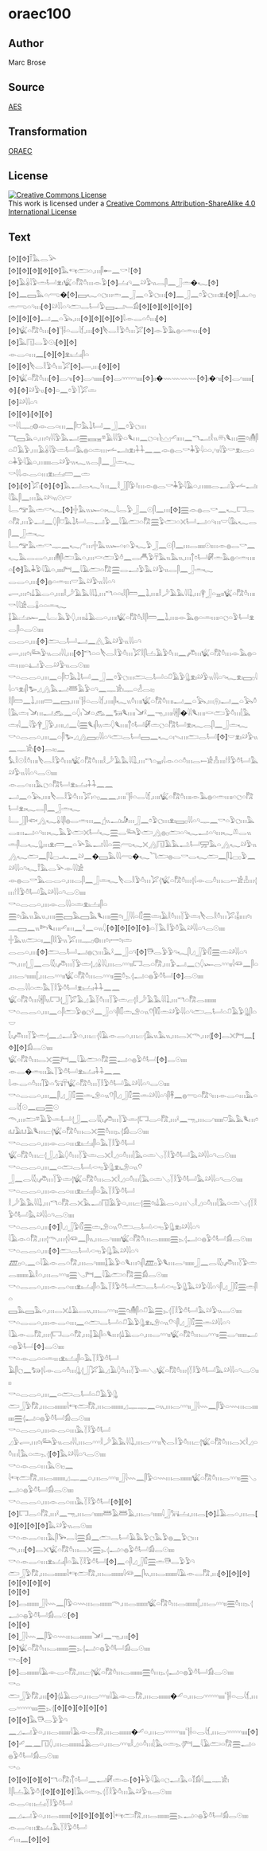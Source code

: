 # oraec100

## Author

Marc Brose

## Source

[AES](https://github.com/simondschweitzer/aes)

## Transformation

[ORAEC](https://oraec.github.io/)

## License

<a rel="license" href="http://creativecommons.org/licenses/by-sa/4.0/"><img alt="Creative Commons License" style="border-width:0" src="https://i.creativecommons.org/l/by-sa/4.0/88x31.png" /></a><br />This work is licensed under a <a rel="license" href="http://creativecommons.org/licenses/by-sa/4.0/">Creative Commons Attribution-ShareAlike 4.0 International License</a>

## Text

[⯑][⯑]𓍋𓅓𓂋𓅪<br>
[⯑][⯑][⯑][⯑][⯑]𓅓𓄞𓂧𓏏𓈒𓏥𓋴𓄡𓈖𓎡𓍱[⯑][⯑]𓄿𓏇𓇋𓅱𓏛𓂡𓁷𓏤𓆤𓏏𓀗𓏊𓏥𓁹𓅱[⯑]𓐟𓏤𓄹𓈖𓄖𓅱𓏭𓂋𓋴𓈖𓃀𓏛�𓆑[⯑]<br>
[⯑]𓈖𓈙𓅓𓏏𓂺�[⯑]𓈙𓆑𓏏𓐎𓏥𓏛𓈖𓃀𓈖𓏏𓅱𓐎𓏥[⯑]𓈖𓃀𓈖𓏌𓅱𓐎𓏥𓁷𓏤[⯑]𓋴𓊵𓏏𓊪𓏛𓂸𓏏𓄹𓏥[⯑]𓄖𓇋𓇋𓏏𓄹𓂧𓂋𓂡𓅱𓈙𓂝𓄑𓀁[⯑][⯑][⯑][⯑][⯑]<br>
[⯑][⯑][⯑]𓂝𓈖𓏏𓅂𓈒𓏥[⯑][⯑][⯑][⯑]𓇋𓁹𓂋𓏏𓏊𓏥[⯑][⯑]𓆤𓏏𓀗𓏊𓏥[⯑]𓊹𓌢𓏏𓂋𓇋𓆴𓈒𓏥[⯑]𓌸𓂋𓎛𓅱𓏊𓏥𓅯[⯑]𓁹𓅱𓅓𓐍𓏏𓏛𓏥[⯑][⯑]𓅓𓉔𓂋𓅱𓇳𓏤[⯑][⯑]<br>
𓁹𓂋𓏏𓏥𓈖[⯑][⯑]𓁷𓏤𓐟𓏤𓋴𓏏<br>
[⯑][⯑]𓌸𓂋𓎛𓅱𓏊𓏥𓅯[⯑]𓂷𓈒𓏥[⯑][⯑][⯑]𓆤𓏏𓀗𓏊𓏥[⯑]𓂋𓎆𓏤𓏤[⯑]𓂋𓎆𓏤𓏤𓏤𓏤𓏤𓏤[⯑]𓂋𓎆𓎆𓎆𓎆𓎆𓎆𓏤𓏤𓏤𓏤[⯑]𓏤𓏤�𓇠𓇠𓇠𓇠[⯑]𓏤�𓎆𓏤𓏤[⯑]𓂋𓎆𓏤𓏤𓏤𓏤𓏤𓏤[⯑]𓏤[⯑]𓄖𓅱𓏭[⯑]𓏏𓈖𓏌𓅱𓌙𓅯𓏛<br>
[⯑]𓄖𓇋𓇋𓏏𓄹<br>
[⯑][⯑]𓏤[⯑][⯑]<br>
𓎡𓇋𓇋𓊃𓊪𓊗𓁹𓂋𓏏𓏥𓈖𓋴𓈞𓅓𓍖𓂡𓈖𓃀𓈖𓏌𓅱𓐎𓏥<br>
𓄓𓈙𓅓𓏏𓈒𓏥𓏌𓏤𓇋𓇋𓅱𓅓𓂝𓈗𓈘𓈇𓎼𓄿𓇋𓇋𓅱𓏏𓆰𓏥𓈖𓐎𓏏𓏤𓌙𓈉𓄔𓏤𓏥𓈖𓎔𓂝𓎛𓏭𓄦𓆰𓏥𓈗𓏌𓏤𓄟𓋴𓏏𓍔𓄿𓅱𓈒𓏥𓄿𓏇𓇋𓅱𓏛𓂡𓅓𓐍𓏏𓏛𓏥𓌡𓂝𓏤𓁷𓏤𓇑𓇑𓈖𓈖𓁹𓐍𓂋𓎡𓇓𓅱𓇋𓏏𓏏𓈒𓎆𓏤𓏤𓇋𓅱𓎡𓁷𓏤𓂋𓏏𓏏𓇓𓅱𓇋𓄿𓏏𓈒𓏥𓏤𓏤𓏤𓏤𓂋𓄖𓅱𓏭𓆑𓏭𓂋𓋴𓈖𓃀𓏛𓆑<br>
𓎡𓇋𓇋𓁹𓂋𓏏𓏥𓁷𓏤𓐟𓏤𓏠𓈖𓏛<br>
[⯑]𓏤[⯑]𓅯𓏤[⯑]𓏤[⯑]𓅓𓂝𓂋𓆑𓍱𓏥𓈖𓎛𓃀𓋴𓅱𓍱𓏥𓁹𓐍𓂋𓎡𓇓𓅱𓇋𓄿𓏏𓈒𓏥𓏤𓏤𓏤𓏤𓂋𓂝𓅱𓌡𓂝𓏤𓇋𓅓𓋴𓈖𓏥𓅓𓄖𓄹𓏭𓇳𓏤𓎟<br>
𓇋𓂋𓅠𓅓𓏛𓎡𓆑[⯑]𓏶𓅓𓏭𓆱𓏏𓏤𓆑𓇋𓂋𓅱𓃀𓈖𓇳𓋴𓈖𓏥[⯑]𓈗𓁹𓐍𓂋𓎡𓈖𓆑𓉐𓂋𓏏𓀗𓈒𓏥𓅱𓂝𓈖𓆭𓋴𓈞𓅓𓍖𓂡𓂋𓂝𓅱𓈖𓇋𓄿𓂧𓏏𓀗𓈗𓅱𓂧𓏏𓏴𓂡𓂝𓏏𓄹𓏥𓎟𓇋𓅓𓆑𓂋𓋴𓈖𓃀𓏛𓆑<br>
𓇋𓂋𓅠𓅓𓏛𓎡𓊃𓈖𓆑𓂐𓏥𓏶𓅓𓏭𓆱𓏏𓏤𓏏𓅱𓆑𓅱𓃀𓈖𓇳𓋴𓈖𓏥𓂋𓏤𓏤𓏤𓏤𓏤𓇳𓏤𓏥𓁹𓐍𓂋𓎡𓈖𓆑𓅓𓂋𓂋𓏏𓈒𓏥𓄟𓋴𓂧𓅓𓏏𓈒𓏥𓎙𓂧𓅱𓏊𓈖𓂋𓄫𓅱𓄜𓅓𓏭𓅓𓏭𓈒𓏥𓐩𓏌𓂡𓏞𓏛𓅓𓐍𓏏𓏛𓏥𓏤𓏏[⯑]𓅓𓇓𓅱𓇋𓄿𓏏𓈒𓏤𓏤𓏤𓏤𓁀𓈖𓇋𓄿𓂧𓏏𓀗𓈗𓂋𓂝𓅱𓅓𓄖𓅱𓏭𓂋𓋴𓈖𓃀𓏛𓆑<br>
𓂋𓂋𓏏𓈒𓏥[⯑]𓐍𓏏𓏛𓏥𓎟𓅓𓄖𓅱𓏭𓇋𓇋𓏏𓄹<br>
𓂷𓈒𓏥𓏌𓏤𓍑𓄿𓂋𓏏𓈒𓏥𓏤𓎛𓌳𓄿𓅓𓇋𓇋𓍖𓈒𓏥𓎔𓏏𓏏𓏤𓎛𓋴𓏠𓈖𓍖𓈒𓏥𓏤𓎛𓌳𓄿𓅓𓇋𓇋𓍖𓈒𓏥𓋁𓃀𓏏𓈇𓏤𓏤𓆤𓏏𓀗𓏊𓏥𓏤<br>
𓎡𓇋𓇋𓀀𓂋𓏇𓏏𓏏𓏛𓆑<br>
𓆼𓄿𓐟𓏤𓆱𓈖𓇋𓐛𓅓𓅱𓆭𓈒𓏥𓏤𓍑𓄿𓂋𓏏𓈒𓏥𓏤𓆤𓏏𓀗𓏊𓏤𓎛𓋴𓏠𓈖𓍖𓈒𓏥𓏤𓁹𓅓𓐍𓏏𓏛𓏥𓏤𓏏𓐎𓏏𓅱𓂡𓁷𓂋𓋴𓏏𓂋𓇳𓏤𓏤𓏤𓏤<br>
𓂋𓂋𓏏𓈒𓏥[⯑]𓂧𓂋𓂡𓂝𓈖𓂽𓅓𓄖𓅱𓏭𓇋𓇋𓏏𓄹<br>
𓂷𓈒𓏥𓏌𓏤𓃛𓅱𓏭𓂋𓏤𓇋𓇋𓈒𓏥[⯑]𓎔𓏏𓏏𓌸𓂋𓎛𓅱𓏊𓏥𓅯𓎛𓋴𓐟𓄿𓅱𓏊𓏥𓈖𓌾𓏥𓆤𓏏𓀗𓏊𓏥𓁹𓅓𓐍𓏏𓏛𓏥𓏤𓏏𓂞𓅱𓂋𓄖𓅱𓏭𓂋𓇳𓏤𓏤𓏤𓏤<br>
𓎡𓏏𓂋𓂋𓏏𓈒𓏥𓈖𓏏𓋴𓈞𓅓𓍖𓂡𓈖𓃀𓈖𓏌𓅱𓐎𓏥𓂧𓂋𓂡𓏏𓍔𓄿𓅱𓊮𓁷𓏤𓄖𓅱𓏭𓇋𓇋𓏏𓄹𓆑𓁷𓏤𓈙𓊪𓇋𓇋𓏏𓄹𓁷𓏤𓋴𓅧𓈎𓂻𓅓𓂝𓆷𓄿𓅱𓏏𓄹𓈖𓊃𓀀𓏤𓊃𓏏𓁐𓂋𓏤𓊪<br>
𓎛𓋴𓏠𓈖𓍖𓈒𓏥𓏤𓏠𓈖𓈙𓈒𓏥𓏤𓊹𓌢𓏏𓂋𓇋𓆴𓈒𓏥𓏤𓋴𓆑𓏭𓏊𓏥𓏤𓆤𓏏𓀗𓏊𓏥𓏤𓂝𓈖𓏏𓅂𓈒𓏥𓇶𓏤𓂝𓈖𓏏𓅂𓏊𓇛𓅓𓏛𓏤𓍁𓏥𓂝𓃹𓈖𓏏𓆭𓏤𓍁𓏏𓃹𓈖𓃒𓆰𓏥𓏤𓍁𓍲𓈖𓁸𓈒𓏥𓏤𓇋𓇩𓋴�𓇋𓇋𓆰𓏥𓏤𓎙𓂧𓅱𓏊𓏥𓇛𓅓𓏛𓏤𓇋𓈖𓇋𓅱𓋁𓃀𓅱𓈒𓏥𓏤𓈎𓈖𓇋𓈗𓆰𓏤𓋴𓏭𓏛𓆭𓆰𓏥𓏤𓐩𓏌𓂡𓏞𓏛𓐎𓏏𓀗𓂡𓁷𓏤𓆑𓂋𓋴𓈖𓃀𓏛𓆑<br>
𓎡𓏏𓂋𓂋𓏏𓈒𓏥𓈖𓏏𓋴𓅧𓈎𓂻𓈙𓊪𓇋𓇋𓏏𓄹𓂧𓂋𓂡𓈙𓈖𓆑𓏏𓏤𓇫𓏥𓂧𓂋𓂡[⯑]𓎟𓁷𓏤𓄖𓅱𓏭𓈖𓊃𓀀𓏤[⯑]𓂋𓏤𓊪𓈖<br>
𓅘𓎛𓇳𓎛𓏊𓏥𓏤𓌸𓂋𓎛𓅱𓏊𓏥𓏤𓆤𓏏𓀗𓏊𓏥𓏤𓎛𓌳𓄿𓅓𓇋𓇋𓍖𓈒𓏥𓎔𓏏𓈇𓏤𓇋𓁹𓏏𓏏𓏊𓏥𓂋𓍿𓀀𓁐𓏥𓏤𓎗𓎛𓅱𓏊𓂡𓅓𓄖𓅱𓏭𓇋𓇋𓏏𓄹𓂋𓇳𓏤𓏤𓏤𓏤<br>
𓁹𓂋𓏏𓏥𓅓𓐎𓏏𓀗𓂡𓁷𓏤𓐟𓏤𓇑𓇑𓈖𓈖<br>
𓂝𓈖𓏏𓅂𓈒𓏥𓏤𓌸𓂋𓎛𓅱𓏊𓏥𓅯𓏤𓏏𓊪𓈖𓈖𓈒𓏥𓏤𓊹𓌢𓏏𓂋𓇋𓆴𓈒𓏥𓏤𓆤𓏏𓀗𓏊𓏥𓏤𓁹𓅓𓐍𓏏𓏛𓏥𓏤𓏏𓐎𓏏𓀗𓂡𓁷𓏤𓆑𓂋𓋴𓈖𓃀𓏛𓆑<br>
𓇋𓂋𓃀𓋴𓆟𓂻𓆑𓏇𓇋𓋴𓐍𓂋𓏛𓏥𓈖𓊨𓏭𓂝𓏤𓀏𓏥𓃀𓈖𓏌𓅱𓐎𓏥𓁷𓏤𓈙𓊪𓇋𓇋𓏏𓄹𓊃𓈖𓎡𓏏𓅱𓐎𓏥𓅓𓂋𓏤𓏥𓂝𓏏𓄹𓏥𓆑𓅓𓅱𓂧𓏴𓂡𓆑𓈗𓂋𓃛𓅱𓂧𓂻𓐍𓊪𓂧𓏏𓄹𓆑𓂝𓏏𓄹𓏥𓆑𓌨𓂋𓏭𓏛𓋴𓂋𓆑𓊮𓏥𓁷𓏤𓏠𓈖𓏏𓅪𓅓𓂝𓇋𓇋𓏏𓈗𓂺𓆑𓏴𓂻𓉔𓄿𓅓𓂢𓂡𓈝𓅓𓏏𓂻𓆑𓄖𓅱𓏭𓂻𓆑𓂧𓈖𓋴𓍖𓊌𓂜𓈖𓄖𓈖�𓈙𓅓𓇋𓇋𓂺�𓆑𓆓𓂧𓐍𓂋𓎡𓂋𓆑𓂧𓈖𓋴𓍖𓊌𓊪𓅱𓈖𓄖𓇋𓇋𓏏𓄹𓆑𓍋𓅓𓂋𓅪𓁹𓇋𓇋𓀀<br>
𓁹𓐍𓂋𓎡𓅓𓂋𓂋𓏏𓈒𓏥𓂋𓋴𓈖𓃀𓏛𓆑𓌸𓂋𓎛𓅱𓏊𓏥𓅯𓂆𓆤𓏏𓀗𓏊𓏥𓂆𓇋𓁹𓂋𓏊𓏥𓂋𓍿𓀀𓁐𓏥𓂆𓏥𓎗𓎛𓅱𓏊𓂡𓅓𓄖𓇋𓇋𓏏𓄹𓂋𓇳𓏤𓏤𓏤𓏤<br>
𓎡𓏏𓂋𓂋𓏏𓈒𓏥𓁹𓂋𓇋𓇋𓏏𓏛𓁷𓏤𓐟𓏤𓋴𓏏<br>
𓈗𓏌𓏤𓅓𓏭𓅓𓏭𓈒𓏥𓏤𓈗𓈙𓅓𓈙𓅓𓆰𓏥𓏤𓈗𓏌𓏤𓃀𓇋𓇋𓏏𓏁𓈗𓏛𓏤𓄿𓎛𓏊𓏥𓇅𓅱𓏛𓏤𓌸𓂋𓎛𓏊𓏥𓅯𓏤𓆼𓏤𓏥𓏌𓏤𓊃𓈙𓈖𓏭𓆸𓆰𓏥𓏤𓄔𓏤𓏥𓈖𓍲𓈖𓏏𓏭𓆭[⯑][⯑][⯑][⯑]𓏤𓏏𓇅𓅓𓎛𓅱𓏊𓅓𓄖𓇋𓇋𓏏𓄹𓂋𓇳𓏤𓏤𓏤𓏤<br>
𓏶𓅓𓏭𓂧𓏏𓏤𓈖𓋴𓎛𓅱𓏭𓅯𓏥𓊃𓊪𓊗𓏥𓏌𓏤𓌕𓏌𓏤𓏛<br>
𓂋𓂋𓏏𓈒𓏥[⯑]𓂧𓂋𓂡𓂝𓐍𓐎𓏥𓅓𓍲𓈖𓃀𓏏𓄹[⯑]𓇥𓂋𓅱𓅱𓄹𓆑𓋴𓈎𓃀𓅱𓏁𓈗𓏛𓄖𓇋𓇋𓏏𓄹<br>
𓄭𓈒𓏥𓂆𓃀𓈖𓂋𓇋𓇜𓏤𓌾𓏥𓇅𓅱𓏛𓂆𓈎𓏇𓇋𓇋𓈒𓏥𓂋𓎆𓎆𓎆𓏤𓏤𓉐𓂋𓏏𓀗𓈒𓏥𓅱𓂝𓈖𓐎𓆭𓆱𓂋𓎆𓎆𓎆𓏤𓏤𓇋𓆛𓈖𓋴𓏏𓈒𓏥𓂋𓎆𓏤𓏤𓏤𓏤𓏤𓏤𓐮𓈒𓏥𓂋𓎆𓎆𓎆𓏤𓏤𓆤𓏏𓀗𓏊𓏥𓂋𓎆𓎆𓎆𓏤𓏤𓈗𓏊𓂄𓂆𓂝𓏏𓐍𓅱𓏊𓂡[⯑]𓂋𓇳𓏤𓏤𓏤𓏤<br>
𓁹𓂋𓇋𓇋𓏏𓏛𓅓𓇅𓎛𓅱𓏊𓂡𓁷𓏤𓐟𓏤𓇑𓇑𓈖𓈖<br>
𓆤𓏏𓀗𓏊𓏥𓇋𓇩𓋴𓏭𓉐𓂆𓃀𓅯𓄿𓈎𓄿𓇅𓏊𓏥𓇅𓅱𓏛𓐞𓂆𓎛𓌳𓄿𓅓𓇋𓇋𓍖𓈒𓏥𓎔𓏏𓀗𓂋𓏤𓏤𓏤𓏤𓏤𓏤𓏤𓏤<br>
𓎡𓏏𓂋𓂋𓏏𓈒𓏥𓈖𓏏𓋴𓂧𓅱𓐍𓐎𓍲𓈖𓃀𓏏𓄹𓋴𓏁𓏛𓄂𓏏𓏭𓄣𓋴𓏁𓏛𓄖𓅱𓇋𓇋𓏏𓄹𓂧𓂋𓂡𓏏𓍔𓄿𓅱𓊮𓋴𓏏𓎟<br>
𓇜𓏤𓌾𓏥𓇅𓅱𓏛𓂆𓈖𓈎𓂝𓅱𓏏𓈒𓏥𓐞𓂆𓇋𓄿𓁹𓂋𓏏𓈒𓏥𓐞𓂆𓅓𓏭𓅓𓏭𓈒𓏥𓂋𓏴𓄭𓈒𓏥𓂆[⯑]𓂋𓏴𓁀𓈖[⯑][⯑]𓀁𓂋𓇳𓏤𓏤𓏤𓏤<br>
𓆤𓏏𓀗𓏊𓏥𓂋𓏴𓈗𓁀𓈖𓇋𓄿𓂧𓏏𓀗𓈗𓂝𓏏𓐍𓅱𓏊𓂡[⯑]𓂋𓇳𓏤𓏤𓏤𓏤<br>
𓁹𓂋�𓏛𓏥𓅓𓇅𓅱𓏊𓂡𓁷𓏤𓐟𓏤𓇑𓇑𓈖𓈖<br>
𓇋𓁹𓂋𓏏𓏊𓏥𓋿𓅱𓏏𓃙𓄜𓆤𓏏𓀗𓏊𓏥𓇅𓎛𓅱𓏊𓂡𓅓𓄖𓇋𓇋𓏏𓄹𓂋𓇳𓏤𓏤𓏤𓏤<br>
𓎡𓏏𓂋𓂋𓏏𓈒𓏥𓈖𓋴𓈎𓃀𓏁𓈗𓏛𓄂𓏏𓏭𓄣𓋴𓈎𓃀𓏁𓈗𓏛𓄖𓇋𓇋𓏏𓄹𓋴𓋹𓈖𓐍𓂸𓏏𓀗𓄹𓏥𓁹𓂋𓏏𓏥𓅓𓏏𓂋𓇋𓆴𓇳𓈖𓈙𓈗𓇳<br>
𓄭𓈒𓏥𓂧𓎼𓄿𓅱𓏛𓂡𓂆𓃀𓈖𓂋𓇋𓇜𓏤𓌾𓏥𓇅𓅱𓏛𓂆𓉐𓂋𓏏𓀗𓈒𓏥𓍲𓈖𓁸𓈒𓏥𓂋𓎆𓏤𓏤𓏤𓏤𓏤𓏤𓈞𓅓𓅓𓆰𓏥𓏌𓏤𓂓𓄿𓂓𓄿𓆰𓏥𓐞𓂆𓆤𓏏𓀗𓏊𓏥𓂋𓏴𓈗𓏊𓏥𓂄𓂆𓀁𓂋𓇳𓏤𓏤𓏤𓏤<br>
𓎡𓏏𓂋𓂋𓏏𓈒𓏥𓁹𓂋𓏏𓏥𓁷𓏤𓐟𓏤𓋴𓏏𓅓𓇅𓎛𓅱𓏊𓂡<br>
𓆤𓏏𓀗𓏊𓏥𓐞𓂆𓃀𓈎𓄿𓆭𓏊𓏥𓇅𓅱𓏛𓂋𓏴𓎛𓈎𓏏𓏊𓏥𓇛𓅓𓏏𓏛𓂅𓇅𓎛𓅱𓏊𓂡𓅓𓄖𓇋𓇋𓏏𓄹𓂋𓇳𓏤𓏤𓏤𓏤<br>
𓎡𓏏𓂋𓂋𓏏𓈒𓏥𓈖𓏏𓂧𓂋𓂡𓊶𓊪𓅱𓊮𓁷𓏤𓄂𓏏𓏭𓄣<br>
𓃀𓈖𓂋𓇋𓇜𓏤𓌾𓏥𓇅𓅱𓏛𓂆𓆤𓏏𓀗𓏊𓏥𓂋𓏴𓎛𓈎𓏏𓏊𓏥𓇛𓅓𓏏𓏛𓂅𓇅𓎛𓅱𓏊𓂡𓅓𓄖𓇋𓇋𓏏𓄹𓂋𓇳𓏤𓏤𓏤𓏤<br>
𓎡𓏏𓂋𓂋𓏏𓈒𓏥𓁹𓂋𓏏𓏥𓁷𓏤𓐟𓏤𓋴𓏏𓅓𓇅𓎛𓅱𓏊𓂡<br>
𓎛𓌳𓄿𓅓𓇋𓇋𓍖𓈒𓏥𓎔𓏏𓀗𓂋𓏴𓅓𓂝𓉔𓄿𓅱𓏏𓈒𓏥𓐞𓂆𓈗𓏌𓏤𓍑𓄿𓂋𓏏𓈒𓏥𓂅𓎛𓈎𓏏𓏊𓏥𓇛𓅓𓏏𓏛𓂅𓂆𓇅𓎛𓅱𓏊𓂡𓅓𓄖𓇋𓇋𓏏𓄹𓂋𓇳𓏤𓏤𓏤𓏤<br>
𓎡𓏏𓂋𓂋𓏏𓈒𓏥[⯑]𓋴𓈎𓃀𓅱𓏁𓈗𓏛𓄂𓏏𓏭𓄣𓂧𓂋𓂡𓊶𓊪𓅱𓊮𓁷𓏤𓄖𓇋𓇋𓏏𓄹<br>
𓇋𓄿𓁹𓏏𓀗𓈒𓏥𓂆𓄭𓈒𓏥𓂆𓇋𓆛𓈖𓋴𓏭𓈒𓏥𓂋𓎆𓏤𓏤𓏤𓏤𓏤𓏤𓆤𓏏𓀗𓏊𓏥𓂋𓏤𓏤𓏤𓏤𓏤𓏤𓏤𓏤𓈗𓂄𓂆𓂝𓏏𓐍𓅱𓏊𓂡𓀁𓂋𓇳𓏤𓏤𓏤𓏤<br>
𓎡𓏏𓂋𓂋𓏏𓈒𓏥[⯑]𓂧𓂋𓂡𓊶𓊪𓅱𓊮𓅓𓄖𓇋𓇋𓏏𓄹<br>
𓊏𓊪𓏏𓈒𓈖𓏏𓇋𓄿𓁹𓂋𓏏𓀗𓈒𓏥𓂋𓎆𓏤𓏤𓏤𓏤𓏤𓏤𓆼𓄿𓅱𓏏𓆰𓏥𓏌𓏤𓋴𓊏𓊪𓅱𓆰𓏥𓂋𓎆𓏤𓏤𓏤𓏤𓏤𓏤𓃀𓈖𓂋𓇋𓇜𓏤𓌾𓏥𓇅𓅱𓏛𓂋𓏤𓏤𓏤𓏤𓏤𓏤𓏤𓏤𓄿𓎛𓏏𓈒𓏥𓂋𓎆𓎆𓎆𓏤𓏤𓈗𓂅𓁀𓈖𓇋𓄿𓂧𓏏𓀗𓈗𓀁𓂋𓇳𓏤𓏤𓏤𓏤<br>
𓎡𓏏𓂋𓂋𓏏𓈒𓏥𓁹𓂋𓏏𓏥𓁷𓏤𓐟𓏤𓋴𓏏𓅓𓇅𓎛𓅱𓏊𓂡𓂧𓂋𓂡𓊶𓊪𓅱𓊮𓅓𓄖𓅱𓇋𓇋𓏏𓄹𓋴𓈎𓃀𓏁𓈗𓏛𓋴𓏏<br>
𓈙𓅓𓈙𓅓𓏏𓈒𓏥𓂋𓏴𓍑𓄿𓂋𓏭𓈒𓏥𓂋𓎆𓎆𓎆𓏤𓏤𓈗𓏌𓏤𓄟𓋴𓏏𓍔𓄿𓈗𓂄𓂆𓇅𓎛𓅱𓏊𓂡𓅓𓄖𓅱𓏭𓂋𓇳𓏤𓏤𓏤𓏤<br>
𓎡𓏏𓂋𓂋𓏏𓈒𓏥𓁹𓂋𓏏𓏥𓈖𓏏𓂧𓂋𓂡𓏏𓍔𓄿𓅱𓊮𓁷𓏤𓄂𓏏𓏭𓄣𓄹𓋴𓈎𓃀𓏁𓈗𓏛𓄖𓇋𓇋𓏏𓄹<br>
𓇋𓄿𓁹𓂋𓀗𓈒𓏥𓂆𓉐𓂋𓏏𓀗𓈒𓏥𓆼𓄿𓋴𓏏𓆰𓏥𓂆𓍑𓄿𓂋𓏏𓈒𓏥𓂋𓎆𓎆𓎆𓏤𓏤𓆤𓏏𓀗𓏊𓏥𓂋𓎆𓎆𓎆𓏤𓏤𓈗𓂋𓎆𓏤𓏤𓏤𓏤𓏤𓏤𓂝𓏏𓐍𓅱𓂡[⯑]𓂋𓇳𓏤𓏤𓏤𓏤<br>
𓎡𓏏𓁹𓂋𓏏𓏏𓏛𓏥𓁷𓏤𓐟𓏤𓋴𓏏𓅓𓇅𓎛𓅱𓏊𓂡<br>
𓄿𓋴𓐎𓈖𓃒𓂆𓇋𓁹𓂋𓏏𓏊𓏥𓊮𓂆𓃀𓅯𓄿𓈎𓄿𓆭𓏊𓏥𓇅𓅱𓏛𓂅𓆤𓏏𓀗𓏊𓏥𓂆𓇅𓎛𓅱𓏊𓂡𓅓𓄖𓇋𓇋𓏏𓄹𓂋𓇳𓏤𓏤𓏤𓏤<br>
𓎡𓏏𓂋𓂋𓏏𓈒𓏥𓈖𓏏𓂧𓂋𓂡𓏏𓍔𓄿𓅱𓊮<br>
𓂧𓃀𓅱𓀗𓈒𓏥𓂋𓏤𓏤𓏤𓏤𓏤𓏤𓏤𓏤𓇋𓄞𓂧𓀗𓈒𓏥𓂋𓏤𓏤𓏤𓏤𓏤𓏤𓏤𓏤𓈎𓊃𓊃𓈖𓏏𓏭𓈒𓏥𓂋𓎆𓎆𓎆𓏤𓏤𓃀𓇋𓇠𓈖𓋴𓅱𓏏𓇠𓏥𓂋𓏤𓏤𓏤𓏤𓏤𓏤𓏤𓏤𓈗𓂆𓂝𓏏𓐍𓅱𓏊𓂡𓀁𓂋𓇳𓏤𓏤𓏤𓏤<br>
𓎡𓏏𓂋𓂋𓏏𓈒𓏥𓁹𓂋𓏏𓏥𓅓𓇅𓎛𓅱𓏊𓂡<br>
𓈎𓅱𓂷𓈒𓏥𓏌𓏤𓃛𓅱𓏭𓂋𓏤𓇋𓇋𓈒𓏥𓂋𓎆𓎆𓎆𓎛𓌳𓄿𓅓𓇋𓇋𓍖𓈒𓏥𓂋𓎆𓎆𓎆𓏤𓏤𓌸𓂋𓎛𓅱𓏊𓏥𓐞𓂆𓆤𓏏𓀗𓏊𓏥𓂋𓏴𓎛𓈎𓏏𓏊𓏥𓇛𓅓𓏏𓏛𓂄𓂆[⯑]𓅓𓄖𓇋𓇋𓏏𓄹𓂋𓇳𓏤𓏤𓏤𓏤<br>
𓎡𓏏𓁹𓂋𓏏𓏥𓅓𓇳𓏤𓊪𓈖<br>
𓇋𓄞𓂧𓀗𓈒𓏥𓂋𓏤𓏤𓏤𓏤𓏤𓏤𓏤𓏤𓈎𓊃𓈖𓏏𓈒𓏥𓂋𓎆𓎆𓎆𓏤𓏤𓃀𓇋𓇠𓈖𓋴𓅱𓏏𓇠𓏥𓂋𓏤𓏤𓏤𓏤𓏤𓏤𓏤𓏤𓆤𓏏𓀗𓏊𓏥𓂋𓎆𓎆𓎆𓏤𓏤𓈗𓂅𓂝𓏏𓐍𓅱𓏊𓂡𓀁𓂋𓇳𓏤𓏤𓏤𓏤<br>
𓎡𓏏𓂋𓂋𓏏𓈒𓏥𓁹𓂋𓏏𓏥𓅓𓇅𓎛𓅱𓏊𓂡[⯑][⯑]<br>
[⯑]𓉐𓂋𓏏𓀗𓈒𓏥𓍲𓈖𓁸𓈒𓏥𓂋𓎆𓏤𓏤𓏤𓏤𓏤𓏤𓆷𓄿𓆷𓄿𓈒𓏥𓂋𓎆𓏤𓏤𓏤𓏤𓏤𓏤𓇋𓃀𓃙𓐟𓏤𓈒𓏥𓂋[⯑]𓍑𓄿𓂋𓏏𓈒𓏥𓂋[⯑][⯑][⯑][⯑]𓅓𓄖𓅱𓏭𓂋𓇳𓏤𓏤𓏤𓏤<br>
𓎡𓏏𓁹𓂋𓏏𓏥𓅓𓋴𓅨𓂋𓇋𓈗𓀁𓈖𓂧𓂋𓂡𓄿𓅓𓅱𓐎𓅓𓅱𓐍𓈖𓅱𓐎𓏥<br>
𓄭𓈒𓏥[⯑]𓂋𓏴𓆤𓏏𓀗𓏊𓏥𓂋𓏴𓈗𓂄𓂆𓂝𓏏𓐍𓅱𓏊𓂡𓀁𓂋𓇳𓏤𓏤𓏤𓏤<br>
𓎡𓏏𓁹𓂋𓏏𓏥𓁷𓏤𓐟𓏤𓋴𓏏𓅓𓇅𓎛𓅱𓏊𓂡[⯑]𓈖𓏏𓋴𓈎𓃀𓏁𓈗𓏛𓇥𓂋𓅱𓅱𓄹<br>
𓂧𓃀𓅱𓀗𓈒𓏥𓂋𓏤𓏤𓏤𓏤𓏤𓏤𓏤𓏤𓇋𓄞𓂧𓀗𓈒𓏥𓂋𓏤𓏤𓏤𓏤𓏤𓏤𓏤𓏤𓇋𓆛𓈖𓋴𓏭𓈒𓏥𓂋𓏤𓏤𓏤𓏤𓏤𓏤𓏤𓏤𓇋𓄿𓁹𓂋𓀗𓈒𓏥[⯑][⯑][⯑][⯑][⯑][⯑][⯑]<br>
[⯑][⯑]<br>
[⯑]𓂋𓏤𓏤𓏤𓏤𓏤𓏤𓏤𓏤𓃀𓇋𓇠𓈖𓋴𓅱𓏏𓇠𓏥𓂋𓏤𓏤𓏤𓏤𓏤𓏤𓏤𓏤𓄭𓈒𓏥𓂋𓏤𓏤𓏤𓏤𓏤𓏤𓏤𓏤𓆤𓏏𓀗𓏊𓏥𓂋𓏤𓏤𓏤𓏤𓏤𓏤𓏤𓏤𓐮𓈒𓏥𓂋𓎆𓎆𓎆𓏤𓏤𓈗𓏊𓏥𓂄𓂆𓂝𓏏𓐍𓅱𓏊𓂡𓀁𓂋𓇳[⯑]<br>
[⯑][⯑]<br>
[⯑]𓃀𓇋𓇠𓈖𓋴𓅱𓏏𓇠𓏥𓂋𓏤𓏤𓏤𓏤𓏤𓏤𓏤𓏤𓍁𓍲𓈖𓁸𓈒𓏥[⯑][⯑]𓆤𓏏𓀗𓏊𓏥𓂋𓏤𓏤𓏤𓏤𓏤𓏤𓏤𓏤𓈗𓂄𓂆𓂝𓏏𓐍𓅱𓏊𓂡𓀁𓂋𓇳𓏤𓏤𓏤𓏤<br>
𓎡𓏏[⯑]<br>
[⯑]𓂋𓏤𓏤𓏤𓏤𓏤𓏤𓏤𓏤𓇋𓄿𓁹𓂋𓏏𓀗𓈒𓏥𓐞𓂆𓆤𓏏𓀗𓏊𓏥𓂋𓏤𓏤𓏤𓏤𓏤𓏤𓏤𓏤𓈗𓏊𓏥𓂄𓂆𓂝𓏏𓐍𓅱𓏊𓂡𓀁𓂋𓇳𓏤𓏤𓏤𓏤<br>
𓎡𓏏<br>
𓂧𓃀𓅱𓀗𓈒𓏥[⯑]𓂆𓍑𓄿𓂋𓏏𓈒𓏥𓂋𓎆𓎆𓎆𓏤𓏤𓇋𓄿𓁹𓂋𓀗𓈒𓏥𓂋𓏤𓏤𓏤𓏤𓏤𓏤𓏤𓏤�𓄔𓏏𓈒𓏥𓂋𓎆𓎆𓎆𓎆𓎆𓎆𓏤𓏤𓏤𓏤𓊹𓌢𓏏𓂋𓇋𓆴𓈒𓏥𓂋𓎆𓎆𓎆𓎆𓎆𓎆𓏤𓏤𓏤𓏤𓈗𓂄𓂆[⯑][⯑][⯑][⯑][⯑]<br>
[⯑][⯑]𓅓𓇥𓂋𓅱𓅱𓄹<br>
𓈖𓈎𓂝𓅱𓏏𓈒𓏥𓂋𓏤𓏤𓏤𓏤𓏤𓏤𓏤𓏤𓇋𓄿𓁹𓂋𓀗𓈒𓏥𓂋𓏤𓏤𓏤𓏤𓏤𓏤𓏤𓏤�𓄔𓏏𓈒𓏥𓂋𓎆𓎆𓎆𓎆𓎆𓎆𓏤𓏤𓏤𓏤𓊹𓌢𓏏𓂋𓇋𓆴𓈒𓏥𓂋𓎆𓎆𓎆𓎆𓎆𓎆𓏤𓏤𓏤𓏤[⯑][⯑]𓄔𓈖𓈖𓉔𓆭𓈒𓏥𓂋𓏤𓏤𓏤𓏤𓏤𓏤𓏤𓏤𓍑𓄿𓂋𓏏𓈒𓏥𓂋𓎆𓎆𓎆𓏤𓏤𓎛𓈎𓏏𓏊𓏥𓇛𓅓𓏏𓏛𓂄𓂆𓁀𓈖𓇋𓄿𓂧𓏏𓀗𓈗𓂝𓏏𓐍𓅱𓏊𓂡𓀁𓂋𓇳𓏤𓏤𓏤𓏤<br>
𓎡𓏏<br>
[⯑][⯑][⯑][⯑]𓎔𓏏𓀗𓏤𓐩𓏌𓂡𓈖𓂝𓏞𓏛𓁹[⯑]𓇓𓅱𓇋𓄿𓏏𓐎𓂝𓅓𓏏𓄈𓀁𓇋𓈖𓊃𓀀𓏤<br>
𓎛𓋴𓐟𓄿𓅱𓏊𓂆[⯑][⯑][⯑]𓇛𓅓𓏏𓏛𓂄𓂆𓇅𓎛𓅱𓏊𓏥𓅓𓄖𓅱𓏭𓂋𓇳𓏤𓏤𓏤𓏤<br>
𓁹𓂋𓏏𓏥𓐟𓏤𓇅𓎛𓅱𓏊𓂡<br>
𓈖𓈎𓂝𓅱𓏏𓈒𓏥𓂋𓏤𓏤𓏤𓏤𓏤𓏤𓏤𓏤[⯑][⯑][⯑][⯑]𓇋𓄞𓂧𓀗𓈒𓏥𓂋𓏤𓏤𓏤𓏤𓏤𓏤𓏤𓏤𓈗𓂄𓂝𓏏𓐍𓅱𓏊𓂡𓀁𓂋𓇳𓏤𓏤𓏤𓏤<br>
𓁹𓂋𓏏𓏥𓁷𓏤𓐟𓏤𓅓𓇅𓎛𓅱𓏊𓂡<br>
𓄔𓏥𓈖[⯑][⯑]<br>
